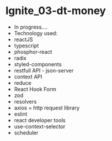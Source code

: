 # Ignite_03-dt-money

- In progress....
- Technology used:
- reactJS
- typescript
- phosphor-react
- radix
- styled-components
- restfull API - json-server
- context API 
- reduce
- React Hook Form
- zod
- resolvers
- axios = http request library
- eslint
- react developer tools
- use-context-selector
- scheduler
